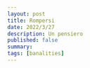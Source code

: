 ```yaml
---
layout: post
title: Rompersi
date: 2022/3/27
description: Un pensiero
published: false
summary: 
tags: [banalities]
---
```

